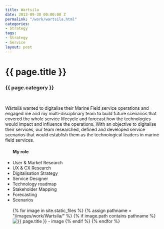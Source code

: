```yaml
---
title: Wartsila
date: 2013-09-30 00:00:00 Z
permalink: "/work/wartsila.html"
categories:
- Strategy
tags:
- Strategy
- Service
layout: post
---
```


<div class="main-column">
<h1>{{ page.title }}</h1>
<h3>{{ page.category }}</h3>
<br>
<p>
Wärtsilä wanted to digitalise their Marine Field service operations and engaged me and my multi-disciplinary team to build future scenarios that covered the whole service lifecycle and forecast how the technologies would impact and influence the operations. With an objective to digitalise their services, our team researched, defined and developed service scenarios that would establish them as the technological leaders in marine field services.
</p>
</div>

<div class="side-column">
<ul>
<h4> My role </h4>
<li>User & Market Research</li>
<li>UX &amp; CX Research</li>
<li>Digitalisation Strategy</li>
<li>Service Designer</li>
<li>Technology roadmap</li>
<li>Stakeholder Mapping</li>
<li>Forecasting</li>
<li>Scenarios</li>
<br>

<div class="gallery">
{% for image in site.static_files %}
{% assign pathname = "/images/work/Wartsila/" %}
{% if image.path contains pathname %}
<img src="{{ site.baseurl }}{{ image.path }}" alt="{{ page.title }} - image" class="gallery-item">
{% endif %}
{% endfor %}